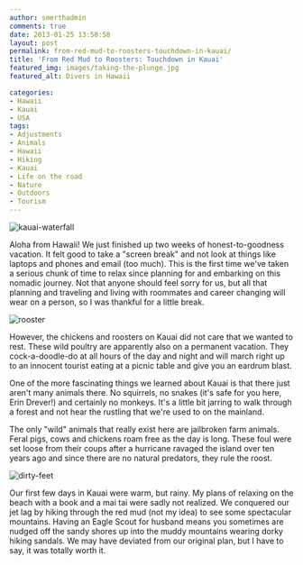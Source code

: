```yaml
---
author: smerthadmin
comments: true
date: 2013-01-25 13:50:58
layout: post
permalink: from-red-mud-to-roosters-touchdown-in-kauai/
title: 'From Red Mud to Roosters: Touchdown in Kauai'
featured_img: images/taking-the-plunge.jpg
featured_alt: Divers in Hawaii

categories:
- Hawaii
- Kauai
- USA
tags:
- Adjustments
- Animals
- Hawaii
- Hiking
- Kauai
- Life on the road
- Nature
- Outdoors
- Tourism
---
```


![kauai-waterfall](http://schwartzography.com/wp-content/uploads/2013/01/kauai-waterfall.jpg)

Aloha from Hawaii! We just finished up two weeks of honest-to-goodness vacation. It felt good to take a "screen break" and not look at things like laptops and phones and email (too much). This is the first time we've taken a serious chunk of time to relax since planning for and embarking on this nomadic journey. Not that anyone should feel sorry for us, but all that planning and traveling and living with roommates and career changing will wear on a person, so I was thankful for a little break.

![rooster](http://schwartzography.com/wp-content/uploads/2013/01/rooster.jpg)

However, the chickens and roosters on Kauai did not care that we wanted to rest. These wild poultry are apparently also on a permanent vacation. They cock-a-doodle-do at all hours of the day and night and will march right up to an innocent tourist eating at a picnic table and give you an eardrum blast.

One of the more fascinating things we learned about Kauai is that there just aren't many animals there. No squirrels, no snakes (it's safe for you here, Erin Drever!) and certainly no monkeys. It's a little bit jarring to walk through a forest and not hear the rustling that we're used to on the mainland.

The only "wild" animals that really exist here are jailbroken farm animals. Feral pigs, cows and chickens roam free as the day is long. These foul were set loose from their coups after a hurricane ravaged the island over ten years ago and since there are no natural predators, they rule the roost.

![dirty-feet](http://schwartzography.com/wp-content/uploads/2013/01/dirty-feet.jpg)

Our first few days in Kauai were warm, but rainy. My plans of relaxing on the beach with a book and a mai tai were sadly not realized. We conquered our jet lag by hiking through the red mud (not my idea) to see some spectacular mountains. Having an Eagle Scout for husband means you sometimes are nudged off the sandy shores up into the muddy mountains wearing dorky hiking sandals. We may have deviated from our original plan, but I have to say, it was totally worth it.

